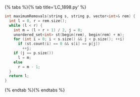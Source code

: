 {% tabs %}{% tab title='LC_1898.py' %}

```cpp
int maximumRemovals(string s, string p, vector<int>& rem) {
  int l = 0, r = rem.size();
  while (l < r) {
    int m = (l + r + 1) / 2, j = 0;
    unordered_set<int> st(begin(rem), begin(rem) + m);
    for (int i = 0; i < s.size() && j < p.size(); ++i)
      if (st.count(i) == 0 && s[i] == p[j])
        ++j;
    if (j == p.size())
      l = m;
    else
      r = m - 1;
  }
  return l;
}
```

{% endtab %}{% endtabs %}
